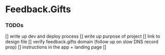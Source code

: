 # Feedback.Gifts

### TODOs
[] write up dev and deploy process
[] write up purpose of project
[] link to design file
[] verify feedback.gifts domain (follow up on slow DNS record prop)
[] instructions in the app + landing page
[] 
